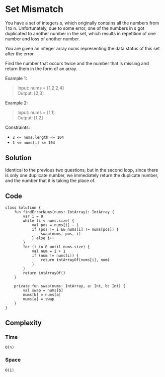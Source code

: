 # Set Mismatch
You have a set of integers s, which originally contains all the numbers from 1 to n. Unfortunately, due to some error, one of the numbers in s got duplicated to another number in the set, which results in repetition of one number and loss of another number.

You are given an integer array nums representing the data status of this set after the error.

Find the number that occurs twice and the number that is missing and return them in the form of an array.

Example 1:
> Input: nums = [1,2,2,4]  
Output: [2,3]

Example 2:
> Input: nums = [1,1]  
Output: [1,2]

Constraints:
* `2 <= nums.length <= 104`
* `1 <= nums[i] <= 104`

## Solution
Identical to the previous two questions, but in the second loop, since there is only one duplicate number, we immediately return the duplicate number, and the number that it is taking the place of.
## Code
```
class Solution {
    fun findErrorNums(nums: IntArray): IntArray {
        var i = 0
        while (i < nums.size) {
            val pos = nums[i] - 1
            if (pos != i && nums[i] != nums[pos]) {
                swap(nums, pos, i)
            } else i++
        }
        for (i in 0 until nums.size) {
            val num = i + 1
            if (num != nums[i]) {
                return intArrayOf(nums[i], num)
            }
        }
        return intArrayOf()
    }

    private fun swap(nums: IntArray, a: Int, b: Int) {
        val swap = nums[b]
        nums[b] = nums[a]
        nums[a] = swap
    }
}
```
## Complexity
### Time
`O(n)`
### Space
`O(1)`
